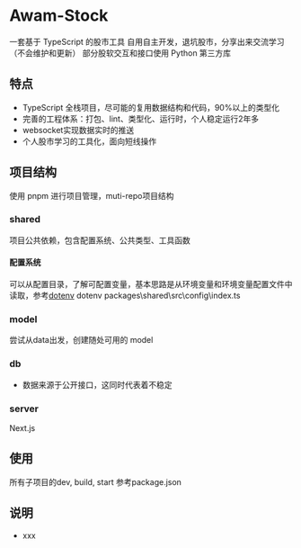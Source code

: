 # Awam-Stock

一套基于 TypeScript 的股市工具
自用自主开发，退坑股市，分享出来交流学习（不会维护和更新）
部分股软交互和接口使用 Python 第三方库

## 特点

+ TypeScript 全栈项目，尽可能的复用数据结构和代码，90%以上的类型化
+ 完善的工程体系：打包、lint、类型化、运行时，个人稳定运行2年多
+ websocket实现数据实时的推送
+ 个人股市学习的工具化，面向短线操作

## 项目结构

使用 pnpm 进行项目管理，muti-repo项目结构

### shared

项目公共依赖，包含配置系统、公共类型、工具函数

#### 配置系统

可以从配置目录，了解可配置变量，基本思路是从环境变量和环境变量配置文件中读取，参考[dotenv](https://www.npmjs.com/package/dotenv)
dotenv
packages\shared\src\config\index.ts

### model

尝试从data出发，创建随处可用的 model

### db

+ 数据来源于公开接口，这同时代表着不稳定

### server

Next.js

## 使用

所有子项目的dev, build, start 参考package.json

## 说明

- xxx
